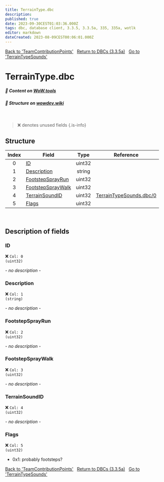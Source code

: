 ```yaml
---
title: TerrainType.dbc
description:
published: true
date: 2023-09-30CEST01:03:36.000Z
tags: dbc, database client, 3.3.5, 3.3.5a, 335, 335a, wotlk
editor: markdown
dateCreated: 2023-08-09CEST00:06:01.000Z
---
```

<a href="https://trinitycore.info/files/DBC/335/teamcontributionpoints" class="mt-5 v-btn v-btn--depressed v-btn--flat v-btn--outlined theme--light v-size--default darkblue--text text--lighten-3"><span class="v-btn__content"><i aria-hidden="true" class="v-icon notranslate v-icon--left mdi mdi-arrow-left theme--light"></i><span>Back to 'TeamContributionPoints'</span></span></a>&nbsp;&nbsp;&nbsp;<a href="https://trinitycore.info/files/DBC/335/DBC" class="mt-5 v-btn v-btn--depressed v-btn--flat v-btn--outlined theme--light v-size--default darkblue--text text--lighten-3"><span class="v-btn__content"><i aria-hidden="true" class="v-icon notranslate v-icon--left mdi mdi-home-outline theme--light"></i><span>Return to DBCs (3.3.5a)</span></span></a>&nbsp;&nbsp;&nbsp;<a href="https://trinitycore.info/files/DBC/335/terraintypesounds" class="mt-5 v-btn v-btn--depressed v-btn--flat v-btn--outlined theme--light v-size--default darkblue--text text--lighten-3"><span class="v-btn__content"><span>Go to 'TerrainTypeSounds'</span><i aria-hidden="true" class="v-icon notranslate v-icon--right mdi mdi-arrow-right theme--light"></i></span></a>

# TerrainType.dbc
##### :open_book: Content on [WoW.tools](https://wow.tools/dbc/?dbc=terraintype&build=3.3.5.12340)
##### :pencil: Structure on [wowdev.wiki](https://wowdev.wiki/DB/TerrainType)
&nbsp;

> :x: denotes unused fields
{.is-info}


## Structure

| Index | Field | Type | Reference |
| :---: | --- | :---: | --- |
| 0 | [ID](#id) | uint32 |  |
| 1 | [Description](#description) | string |  |
| 2 | [FootstepSprayRun](#footstepsprayrun) | uint32 |  |
| 3 | [FootstepSprayWalk](#footstepspraywalk) | uint32 |  |
| 4 | [TerrainSoundID](#terrainsoundid) | uint32 | [TerrainTypeSounds.dbc/0](/files/DBC/335/terraintypesounds#id) |
| 5 | [Flags](#flags) | uint32 |  |
&nbsp;
## Description of fields

### ID
:x: <code>Col: 0 (uint32)</code>

*- no description -*
&nbsp;

### Description
:x: <code>Col: 1 (string)</code>

*- no description -*
&nbsp;

### FootstepSprayRun
:x: <code>Col: 2 (uint32)</code>

*- no description -*
&nbsp;

### FootstepSprayWalk
:x: <code>Col: 3 (uint32)</code>

*- no description -*
&nbsp;

### TerrainSoundID
:x: <code>Col: 4 (uint32)</code>

*- no description -*
&nbsp;

### Flags
:x: <code>Col: 5 (uint32)</code>

* 0x1: probably footsteps?
&nbsp;

<a href="https://trinitycore.info/files/DBC/335/teamcontributionpoints" class="mt-5 v-btn v-btn--depressed v-btn--flat v-btn--outlined theme--light v-size--default darkblue--text text--lighten-3"><span class="v-btn__content"><i aria-hidden="true" class="v-icon notranslate v-icon--left mdi mdi-arrow-left theme--light"></i><span>Back to 'TeamContributionPoints'</span></span></a>&nbsp;&nbsp;&nbsp;<a href="https://trinitycore.info/files/DBC/335/DBC" class="mt-5 v-btn v-btn--depressed v-btn--flat v-btn--outlined theme--light v-size--default darkblue--text text--lighten-3"><span class="v-btn__content"><i aria-hidden="true" class="v-icon notranslate v-icon--left mdi mdi-home-outline theme--light"></i><span>Return to DBCs (3.3.5a)</span></span></a>&nbsp;&nbsp;&nbsp;<a href="https://trinitycore.info/files/DBC/335/terraintypesounds" class="mt-5 v-btn v-btn--depressed v-btn--flat v-btn--outlined theme--light v-size--default darkblue--text text--lighten-3"><span class="v-btn__content"><span>Go to 'TerrainTypeSounds'</span><i aria-hidden="true" class="v-icon notranslate v-icon--right mdi mdi-arrow-right theme--light"></i></span></a>
